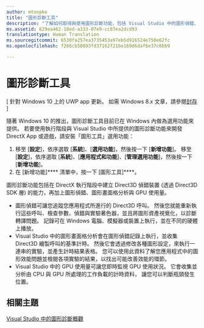 ```yaml
---
author: mtoepke
title: "圖形診斷工具"
description: "了解如何取得與使用圖形診斷功能，包括 Visual Studio 中的圖形偵錯、圖形畫面格分析，以及 GPU 使用量。"
ms.assetid: 629ea462-18ed-a333-07e9-cc87ea2dcd93
translationtype: Human Translation
ms.sourcegitcommit: 6530fa257ea3735453a97eb5d916524e750e62fc
ms.openlocfilehash: f266cb50893fd37162f21be169d6daf6e37c6bb9

---
```


# 圖形診斷工具


\[ 針對 Windows 10 上的 UWP app 更新。 如需 Windows 8.x 文章，請參閱[封存](http://go.microsoft.com/fwlink/p/?linkid=619132) \]

隨著 Windows 10 的推出，圖形診斷工具目前已在 Windows 內做為選用功能來提供。 若要使用執行階段與 Visual Studio 中所提供的圖形診斷功能來開發 DirectX App 或遊戲，請安裝「圖形工具」選用功能：

1.  移至 [**設定**]，依序選取 [**系統**]、[**選用功能**]，然後按一下 [**新增功能**]。 移至 [**設定**]，依序選取 [**系統**]、[**應用程式和功能**]、[**管理選用功能**]，然後按一下 [**新增功能**]。
2.  在 [新增功能]**** 清單中，按一下 [圖形工具]****。

圖形診斷功能包括在 DirectX 執行階段中建立 Direct3D 偵錯裝置 (透過 Direct3D SDK 層) 的能力，再加上圖形偵錯、圖形畫面格分析與 GPU 使用量。

-   圖形偵錯可讓您追蹤您應用程式所進行的 Direct3D 呼叫。 然後您就能重新執行這些呼叫、檢查參數、偵錯與實驗著色器，並且將圖形資產視覺化，以診斷轉譯問題。 記錄可在 Windows 電腦、模擬器或裝置上執行，並在不同的硬體上播放。
-   Visual Studio 中的圖形畫面格分析會在圖形偵錯記錄上執行，並收集 Direct3D 繪製呼叫的基準計時。 然後它會透過修改各種圖形設定，來執行一連串的實驗，並產生計時結果表格。 您可以使用此資料了解您應用程式中的圖形效能問題並檢閱各項實驗的結果，以找出可能改善效能的環節。
-   Visual Studio 中的 GPU 使用量可讓您即時監視 GPU 使用狀況。 它會收集並分析由 CPU 與 GPU 所處理的工作負載的計時資料， 讓您可以判斷瓶頸發生位置。

## 相關主題


[Visual Studio 中的圖形診斷概觀](http://go.microsoft.com/fwlink/p/?LinkID=526382)

 

 







<!--HONumber=Jun16_HO4-->


